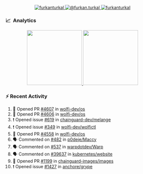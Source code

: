 <p align="center">
  <a href="https://linkedin.com/in/furkanturkal" target="blank">
    <img src="https://img.shields.io/badge/linkedin-%230077B5.svg?&style=for-the-badge&logo=linkedin&logoColor=white" alt="furkanturkal" />
  </a>
  <a href="https://medium.com/@furkan.turkal" target="blank">
    <img src="https://img.shields.io/badge/medium-%2312100E.svg?&style=for-the-badge&logo=medium&logoColor=white" alt="@furkan.turkal" />
  </a>
  <a href="https://twitter.com/furkanturkaI" target="blank">
    <img src="https://img.shields.io/badge/Twitter-1DA1F2?style=for-the-badge&logo=twitter&logoColor=white" alt="furkanturkaI" />
  </a>
</p>

### 📈 &nbsp;Analytics

<p align="center">
  <a href="https://coderstats.net/github/#Dentrax">
    <img height="180em" src="https://github-readme-stats-eight-theta.vercel.app/api?username=Dentrax&show_icons=true&theme=algolia&include_all_commits=true&count_private=true&line_height=26"/>
    <img height="180em" src="https://github-readme-stats-eight-theta.vercel.app/api/top-langs/?username=Dentrax&layout=compact&langs_count=8&theme=algolia&line_height=26"/>
  </a>
</p>

### :zap: Recent Activity

<!--START_SECTION:activity-->
1. 💪 Opened PR [#4607](https://github.com/wolfi-dev/os/pull/4607) in [wolfi-dev/os](https://github.com/wolfi-dev/os)
2. 💪 Opened PR [#4606](https://github.com/wolfi-dev/os/pull/4606) in [wolfi-dev/os](https://github.com/wolfi-dev/os)
3. ❗ Opened issue [#619](https://github.com/chainguard-dev/melange/issues/619) in [chainguard-dev/melange](https://github.com/chainguard-dev/melange)
4. ❗ Opened issue [#349](https://github.com/wolfi-dev/wolfictl/issues/349) in [wolfi-dev/wolfictl](https://github.com/wolfi-dev/wolfictl)
5. 💪 Opened PR [#4558](https://github.com/wolfi-dev/os/pull/4558) in [wolfi-dev/os](https://github.com/wolfi-dev/os)
6. 🗣 Commented on [#482](https://github.com/p0deje/Maccy/issues/482#issuecomment-1677515913) in [p0deje/Maccy](https://github.com/p0deje/Maccy)
7. 🗣 Commented on [#537](https://github.com/warpdotdev/Warp/issues/537#issuecomment-1675095772) in [warpdotdev/Warp](https://github.com/warpdotdev/Warp)
8. 🗣 Commented on [#39637](https://github.com/kubernetes/website/pull/39637#issuecomment-1674587579) in [kubernetes/website](https://github.com/kubernetes/website)
9. 💪 Opened PR [#1199](https://github.com/chainguard-images/images/pull/1199) in [chainguard-images/images](https://github.com/chainguard-images/images)
10. ❗ Opened issue [#1427](https://github.com/anchore/grype/issues/1427) in [anchore/grype](https://github.com/anchore/grype)
<!--END_SECTION:activity-->
